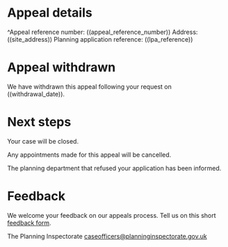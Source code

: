 # Appeal details

^Appeal reference number: ((appeal_reference_number))
Address: ((site_address))
Planning application reference: ((lpa_reference))

# Appeal withdrawn

We have withdrawn this appeal following your request on ((withdrawal_date)).

# Next steps

Your case will be closed.

Any appointments made for this appeal will be cancelled.

The planning department that refused your application has been informed.

# Feedback

We welcome your feedback on our appeals process. Tell us on this short [feedback form](https://forms.office.com/pages/responsepage.aspx?id=mN94WIhvq0iTIpmM5VcIjfMZj__F6D9LmMUUyoUrZDZUOERYMEFBN0NCOFdNU1BGWEhHUFQxWVhUUy4u).

The Planning Inspectorate
caseofficers@planninginspectorate.gov.uk
